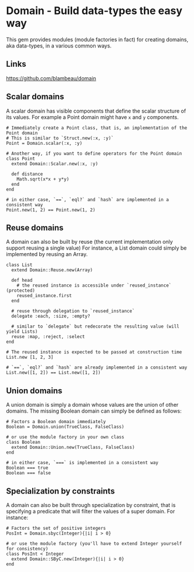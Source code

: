 # Domain - Build data-types the easy way

This gem provides modules (module factories in fact) for creating domains, aka data-types, in a various common ways.

## Links

https://github.com/blambeau/domain

## Scalar domains

A scalar domain has visible components that define the scalar structure of its values. For example a Point domain might have `x` and `y` components.

    # Immediately create a Point class, that is, an implementation of the Point domain
    # This is similar to `Struct.new(:x, :y)`
    Point = Domain.scalar(:x, :y)

    # Another way, if you want to define operators for the Point domain
    class Point
      extend Domain::Scalar.new(:x, :y)

      def distance
        Math.sqrt(x*x + y*y)
      end
    end

    # in either case, `==`, `eql?` and `hash` are implemented in a consistent way
    Point.new(1, 2) == Point.new(1, 2)

## Reuse domains

A domain can also be built by reuse (the current implementation only support reusing a single value) For instance, a List domain could simply be implemented by reusing an Array.

    class List
      extend Domain::Reuse.new(Array)

      def head
        # the reused instance is accessible under `reused_instance` (protected)
        reused_instance.first
      end

      # reuse through delegation to `reused_instance`
      delegate :each, :size, :empty?

      # similar to `delegate` but redecorate the resulting value (will yield Lists)
      reuse :map, :reject, :select
    end

    # The reused instance is expected to be passed at construction time
    List.new [1, 2, 3]

    # `==`, `eql?` and `hash` are already implemented in a consistent way
    List.new([1, 2]) == List.new([1, 2])

## Union domains

A union domain is simply a domain whose values are the union of other domains. The missing Boolean domain can simply be defined as follows:

    # Factors a Boolean domain immediately
    Boolean = Domain.union(TrueClass, FalseClass)

    # or use the module factory in your own class
    class Boolean
      extend Domain::Union.new(TrueClass, FalseClass)
    end

    # in either case, `===` is implemented in a consistent way
    Boolean === true
    Boolean === false

## Specialization by constraints

A domain can also be built through specialization by constraint, that is specifying a predicate that will filter the values of a super domain. For instance:

    # Factors the set of positive integers
    PosInt = Domain.sbyc(Integer){|i| i > 0}

    # or use the module factory (you'll have to extend Integer yourself for consistency)
    class PosInt < Integer
      extend Domain::SByC.new(Integer){|i| i > 0}
    end
